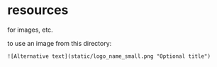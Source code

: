 # resources

for images, etc.

to use an image from this directory:

`![Alternative text](static/logo_name_small.png "Optional title")`